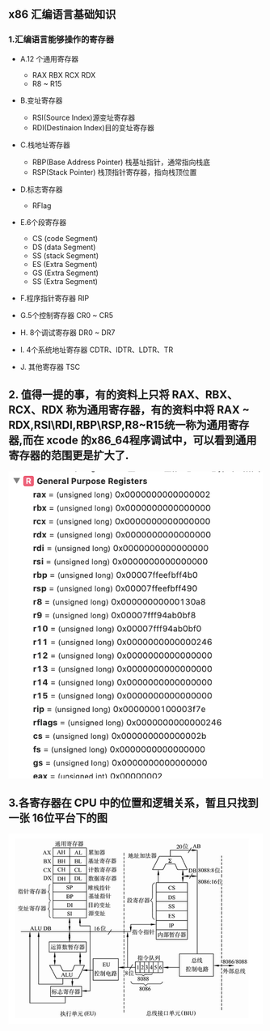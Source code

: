 ## x86 汇编语言基础知识

### 1.汇编语言能够操作的寄存器
  
- A.12 个通用寄存器
  - RAX RBX RCX RDX 
  - R8 ~ R15
- B.变址寄存器 
  - RSI(Source Index)源变址寄存器
  - RDI(Destinaion Index)目的变址寄存器
- C.栈地址寄存器
  - RBP(Base Address Pointer) 栈基址指针，通常指向栈底
  - RSP(Stack Pointer) 栈顶指针寄存器，指向栈顶位置

- D.标志寄存器
  - RFlag 

- E.6个段寄存器
  - CS (code Segment)
  - DS (data Segment)
  - SS (stack Segment)
  - ES (Extra Segment)
  - GS (Extra Segment)
  - SS (Extra Segment)
- F.程序指针寄存器
  RIP
- G.5个控制寄存器 CR0 ~ CR5
- H. 8个调试寄存器 DR0 ~ DR7
- I. 4个系统地址寄存器 CDTR、IDTR、LDTR、TR
- J. 其他寄存器 TSC

## 2. 值得一提的事，有的资料上只将 RAX、RBX、RCX、RDX 称为通用寄存器，有的资料中将 RAX ~ RDX,RSI\RDI,RBP\RSP,R8~R15统一称为通用寄存器,而在 xcode 的x86_64程序调试中，可以看到通用寄存器的范围更是扩大了.
![avatar](./img/1.png)

## 3.各寄存器在 CPU 中的位置和逻辑关系，暂且只找到一张 16位平台下的图
![avatar](./img/2.jpg)
